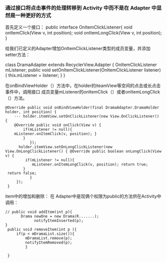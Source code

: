 ### 通过接口将点击事件的处理转移到 Activity 中而不是在 Adapter 中显然是一种更好的方式
首先定义一个接口：
public interface OnItemClickListener{
   void onItemClick(View v, int position);
   void onItemLongClick(View v, int position); }

给我们已定义的Adapter增加OnItemClickListener类型的成员变量，并添加setter方法：

class DramaAdapter extends RecyclerView.Adapter<DramaViewHolder> {
      OnItemClickListener mListener;
      public void setOnItemClickListener(OnItemClickListener listener){
            this.mListener = listener; } }

  在onBindViewHolder（）方法中，在holder的iteamView等空间的点击或长点击事件中，调用接口
成员变量mListener的onItemClick（）或者onItemLongClick（）方法。

```
@Override public void onBindViewHolder(final DramaAdapter.DramaHolder holder, int position) {
    ··· holder.itemView.setOnClickListener(new View.OnClickListener() {
  	@Override public void onClick(View v) {
		if(mListener != null){
	mListener.onItemClick(v, position); }
	    }
	       });
	  holder.itemView.setOnLongClickListener(new View.OnLongClickListener() { @Override public boolean onLongClick(View v) {
	     if(mListener != null){
        	mListener.onItemLongClick(v, position); return true;
	    }
 return false;
           }
     });
 }

```
item中的增加和删除：
在 Adapter中是现俩个权限为public的方法供在Activity中调用：
```
// public void addItem(int p){
       Drama newOne = new Drama(R.......);
			 notifyItemInserted(p);
}
 public void removeItem(int p ){
     if(p < mDramaList.size()){
		 mDramaList.remove(p);
		 notifyItemRemoved(p);
		 }

 }
 ```
